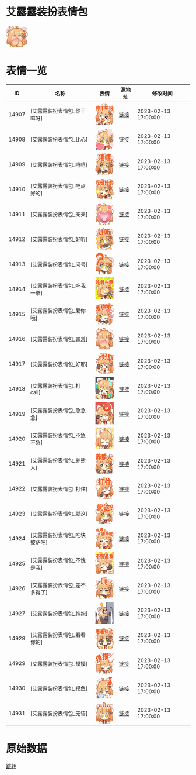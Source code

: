 # 艾露露装扮表情包

<img src="./cover.png" height="60" alt="cover" />

# 表情一览

|ID|名称|表情|源地址|修改时间|
|----|----|----|----|----|
|14907|[艾露露装扮表情包_你干嘛呀]|<img src="./pic/014907_%5B艾露露装扮表情包_你干嘛呀%5D.png" height="60" alt="你干嘛呀"/>|[链接](https://i0.hdslb.com/bfs/garb/92f359663cc0f590f5bd32515d9f8e4b4705aaee.png)|2023-02-13 17:00:00|
|14908|[艾露露装扮表情包_比心]|<img src="./pic/014908_%5B艾露露装扮表情包_比心%5D.png" height="60" alt="比心"/>|[链接](https://i0.hdslb.com/bfs/garb/7e24468f34213510c229e285a36976377e82cf99.png)|2023-02-13 17:00:00|
|14909|[艾露露装扮表情包_嘻嘻]|<img src="./pic/014909_%5B艾露露装扮表情包_嘻嘻%5D.png" height="60" alt="嘻嘻"/>|[链接](https://i0.hdslb.com/bfs/garb/431416116d135f4806429cc6984e7e7ed049ca5d.png)|2023-02-13 17:00:00|
|14910|[艾露露装扮表情包_吃点好的]|<img src="./pic/014910_%5B艾露露装扮表情包_吃点好的%5D.png" height="60" alt="吃点好的"/>|[链接](https://i0.hdslb.com/bfs/garb/e3bbf6f3a357f695c2aee2c08ed6a0d464483ae3.png)|2023-02-13 17:00:00|
|14911|[艾露露装扮表情包_亲亲]|<img src="./pic/014911_%5B艾露露装扮表情包_亲亲%5D.png" height="60" alt="亲亲"/>|[链接](https://i0.hdslb.com/bfs/garb/20314498690326d7bd35303db78b547050c6cebd.png)|2023-02-13 17:00:00|
|14912|[艾露露装扮表情包_好听]|<img src="./pic/014912_%5B艾露露装扮表情包_好听%5D.png" height="60" alt="好听"/>|[链接](https://i0.hdslb.com/bfs/garb/2aee05252e825b4cb84ad0e2f0002478167bc343.png)|2023-02-13 17:00:00|
|14913|[艾露露装扮表情包_问号]|<img src="./pic/014913_%5B艾露露装扮表情包_问号%5D.png" height="60" alt="问号"/>|[链接](https://i0.hdslb.com/bfs/garb/57fef2ad27b04d4cc1f17884566c4c9db2a2f5bd.png)|2023-02-13 17:00:00|
|14914|[艾露露装扮表情包_吃我一拳]|<img src="./pic/014914_%5B艾露露装扮表情包_吃我一拳%5D.png" height="60" alt="吃我一拳"/>|[链接](https://i0.hdslb.com/bfs/garb/bc0f0b66d666ba073601f1574b4c4a3f23b2ad6d.png)|2023-02-13 17:00:00|
|14915|[艾露露装扮表情包_爱你哦]|<img src="./pic/014915_%5B艾露露装扮表情包_爱你哦%5D.png" height="60" alt="爱你哦"/>|[链接](https://i0.hdslb.com/bfs/garb/de17c1b223718bdebf8aa15ee9d683b603ad9470.png)|2023-02-13 17:00:00|
|14916|[艾露露装扮表情包_害羞]|<img src="./pic/014916_%5B艾露露装扮表情包_害羞%5D.png" height="60" alt="害羞"/>|[链接](https://i0.hdslb.com/bfs/garb/b689d7b57c8d9046dba0d0e52b38b33917d2c67a.png)|2023-02-13 17:00:00|
|14917|[艾露露装扮表情包_好耶]|<img src="./pic/014917_%5B艾露露装扮表情包_好耶%5D.png" height="60" alt="好耶"/>|[链接](https://i0.hdslb.com/bfs/garb/c4d367953e8da56c85a38e845df8be1b632e1cfa.png)|2023-02-13 17:00:00|
|14918|[艾露露装扮表情包_打call]|<img src="./pic/014918_%5B艾露露装扮表情包_打call%5D.png" height="60" alt="打call"/>|[链接](https://i0.hdslb.com/bfs/garb/35354b39b16d55baa47b045c913d776b0577b1be.png)|2023-02-13 17:00:00|
|14919|[艾露露装扮表情包_急急急]|<img src="./pic/014919_%5B艾露露装扮表情包_急急急%5D.png" height="60" alt="急急急"/>|[链接](https://i0.hdslb.com/bfs/garb/e7f17b42f16bd757cda223f07c2662dca21d0616.png)|2023-02-13 17:00:00|
|14920|[艾露露装扮表情包_不急不急]|<img src="./pic/014920_%5B艾露露装扮表情包_不急不急%5D.png" height="60" alt="不急不急"/>|[链接](https://i0.hdslb.com/bfs/garb/14d1f884252bee73d319978063ffb253f2048277.png)|2023-02-13 17:00:00|
|14921|[艾露露装扮表情包_养熊人]|<img src="./pic/014921_%5B艾露露装扮表情包_养熊人%5D.png" height="60" alt="养熊人"/>|[链接](https://i0.hdslb.com/bfs/garb/72a16b48c16f5248b3fd503a71f76a992e8b3a33.png)|2023-02-13 17:00:00|
|14922|[艾露露装扮表情包_打住]|<img src="./pic/014922_%5B艾露露装扮表情包_打住%5D.png" height="60" alt="打住"/>|[链接](https://i0.hdslb.com/bfs/garb/3879405d76a5b74e6c012207a6ada21244edbb38.png)|2023-02-13 17:00:00|
|14923|[艾露露装扮表情包_就这]|<img src="./pic/014923_%5B艾露露装扮表情包_就这%5D.png" height="60" alt="就这"/>|[链接](https://i0.hdslb.com/bfs/garb/25e5b4e1b82a8e4babf526d6f4b94fe66463db89.png)|2023-02-13 17:00:00|
|14924|[艾露露装扮表情包_吃块披萨吧]|<img src="./pic/014924_%5B艾露露装扮表情包_吃块披萨吧%5D.png" height="60" alt="吃块披萨吧"/>|[链接](https://i0.hdslb.com/bfs/garb/c31b37978f664ba53951c169602c1f502994b65b.png)|2023-02-13 17:00:00|
|14925|[艾露露装扮表情包_不愧是我]|<img src="./pic/014925_%5B艾露露装扮表情包_不愧是我%5D.png" height="60" alt="不愧是我"/>|[链接](https://i0.hdslb.com/bfs/garb/a63594480239e6b7d6291db47d152898fd815d9c.png)|2023-02-13 17:00:00|
|14926|[艾露露装扮表情包_差不多得了]|<img src="./pic/014926_%5B艾露露装扮表情包_差不多得了%5D.png" height="60" alt="差不多得了"/>|[链接](https://i0.hdslb.com/bfs/garb/f8cdd301acb5e9718a6373e53d04a089b36de1d2.png)|2023-02-13 17:00:00|
|14927|[艾露露装扮表情包_抱抱]|<img src="./pic/014927_%5B艾露露装扮表情包_抱抱%5D.png" height="60" alt="抱抱"/>|[链接](https://i0.hdslb.com/bfs/garb/f8d042f6bc585e323051f802d40f437b5cf43e13.png)|2023-02-13 17:00:00|
|14928|[艾露露装扮表情包_看看你的]|<img src="./pic/014928_%5B艾露露装扮表情包_看看你的%5D.png" height="60" alt="看看你的"/>|[链接](https://i0.hdslb.com/bfs/garb/acb00c4f05b8299164a04e6978beb0ee7ee9a2c5.png)|2023-02-13 17:00:00|
|14929|[艾露露装扮表情包_摸摸]|<img src="./pic/014929_%5B艾露露装扮表情包_摸摸%5D.png" height="60" alt="摸摸"/>|[链接](https://i0.hdslb.com/bfs/garb/ab4c5b7a1d26f4d120329b5e59f99696607585e9.png)|2023-02-13 17:00:00|
|14930|[艾露露装扮表情包_摸鱼]|<img src="./pic/014930_%5B艾露露装扮表情包_摸鱼%5D.png" height="60" alt="摸鱼"/>|[链接](https://i0.hdslb.com/bfs/garb/a3f212317ef5e0fe5df86bca99704a669207fdb1.png)|2023-02-13 17:00:00|
|14931|[艾露露装扮表情包_无语]|<img src="./pic/014931_%5B艾露露装扮表情包_无语%5D.png" height="60" alt="无语"/>|[链接](https://i0.hdslb.com/bfs/garb/d1e3932e40d35ada2ce273852834bf4d798ffe04.png)|2023-02-13 17:00:00|

# 原始数据

[跳转](./raw.json)

